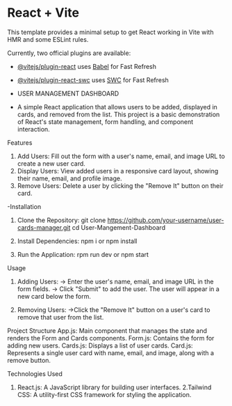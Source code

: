# React + Vite

This template provides a minimal setup to get React working in Vite with HMR and some ESLint rules.

Currently, two official plugins are available:

- [@vitejs/plugin-react](https://github.com/vitejs/vite-plugin-react/blob/main/packages/plugin-react/README.md) uses [Babel](https://babeljs.io/) for Fast Refresh
- [@vitejs/plugin-react-swc](https://github.com/vitejs/vite-plugin-react-swc) uses [SWC](https://swc.rs/) for Fast Refresh


- USER MANAGEMENT DASHBOARD
- A simple React application that allows users to be added, displayed in cards, and removed from the list. This project is a basic demonstration of React's state management, form handling, and component interaction.

Features
1. Add Users: Fill out the form with a user's name, email, and image URL to create a new user card.
2. Display Users: View added users in a responsive card layout, showing their name, email, and profile image.
3. Remove Users: Delete a user by clicking the "Remove It" button on their card.

-Installation
1. Clone the Repository:
   git clone https://github.com/your-username/user-cards-manager.git
   cd User-Mangement-Dashboard

2. Install Dependencies:
   npm i or npm install

3. Run the Application:
   rpm run dev or npm start

Usage
1. Adding Users:
  -> Enter the user's name, email, and image URL in the form fields.
  -> Click "Submit" to add the user. The user will appear in a new card below the form.

2. Removing Users:
  ->Click the "Remove It" button on a user's card to remove that user from the list.

Project Structure
App.js: Main component that manages the state and renders the Form and Cards components.
Form.js: Contains the form for adding new users.
Cards.js: Displays a list of user cards.
Card.js: Represents a single user card with name, email, and image, along with a remove button.

Technologies Used
1. React.js: A JavaScript library for building user interfaces.
2.Tailwind CSS: A utility-first CSS framework for styling the application.

